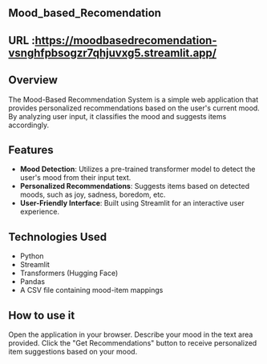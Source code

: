 ## Mood_based_Recomendation


## URL :https://moodbasedrecomendation-vsnghfpbsogzr7qhjuvxg5.streamlit.app/



## Overview
The Mood-Based Recommendation System is a simple web application that provides personalized recommendations based on the user's current mood. By analyzing user input, it classifies the mood and suggests items accordingly.

## Features
- **Mood Detection**: Utilizes a pre-trained transformer model to detect the user's mood from their input text.
- **Personalized Recommendations**: Suggests items based on detected moods, such as joy, sadness, boredom, etc.
- **User-Friendly Interface**: Built using Streamlit for an interactive user experience.

## Technologies Used
- Python
- Streamlit
- Transformers (Hugging Face)
- Pandas
- A CSV file containing mood-item mappings


## How to use it
Open the application in your browser.
Describe your mood in the text area provided.
Click the "Get Recommendations" button to receive personalized item suggestions based on your mood.
